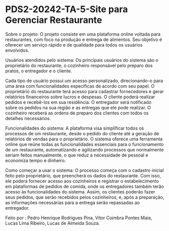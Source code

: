 # PDS2-20242-TA-5-Site para Gerenciar Restaurante

Sobre o projeto: O projeto consiste em uma plataforma online voltada para restaurantes, com foco na produção e entrega de alimentos. Seu objetivo é oferecer um serviço rápido e de qualidade para todos os usuários envolvidos.

Usuários atendidos pelo sistema: Os principais usuários do sistema são o proprietário do restaurante, o cozinheiro responsável pelo preparo dos pratos, o entregador e o cliente.

Cada tipo de usuário possui um acesso personalizado, direcionando-o para uma área com funcionalidades específicas de acordo com seu papel. O proprietário do restaurante terá acesso para cadastrar fornecedores e gerar relatórios financeiros sobre lucros e despesas. O cliente poderá realizar pedidos e recebê-los em sua residência. O entregador será notificado sobre os pedidos na sua região e as entregas que ele pode realizar. O cozinheiro receberá as ordens de preparo dos clientes com todos os detalhes necessários.

Funcionalidades do sistema: A plataforma visa simplificar todos os processos de um restaurante, desde o pedido do cliente até a geração de relatórios de vendas para o proprietário. O sistema oferece uma ferramenta online que reúne todas as funcionalidades essenciais para o funcionamento de um restaurante, automatizando e agilizando processos que normalmente seriam feitos manualmente, o que reduz a necessidade de pessoal e economiza tempo e dinheiro.

Como começar a usar o sistema: O processo começa com o cadastro inicial feito pelo proprietário, que preencherá os dados do restaurante. Com isso, ele poderá fornecer acesso aos cozinheiros e registrar o estabelecimento em plataformas de pedidos de comida, onde os entregadores também terão acesso às funcionalidades do sistema. Assim, os clientes poderão fazer seus pedidos, que serão recebidos pelos cozinheiros, e, após a preparação, as informações necessárias para a entrega serão repassadas ao entregador.

Feito por : Pedro Henrique Rodrigues Pina, Vitor Coimbra Pontes Maia, Lucas Lima Ribeiro, Lucas de Almeida Souza.
